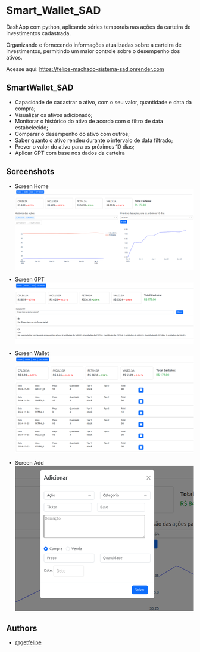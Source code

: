 
# Smart_Wallet_SAD

DashApp com python, aplicando séries temporais nas ações da carteira de investimentos cadastrada.

Organizando e fornecendo informações atualizadas sobre a carteira de investimentos, permitindo um maior controle sobre o desempenho dos ativos.

Acesse aqui: https://felipe-machado-sistema-sad.onrender.com


## SmartWallet_SAD

- Capacidade de cadastrar o ativo, com o seu valor, quantidade e data da compra;
- Visualizar os ativos adicionado;
- Monitorar o histórico do ativo de acordo com o filtro de data estabelecido;
- Comparar o desempenho do ativo com outros;
- Saber quanto o ativo rendeu durante o intervalo de data filtrado;
- Prever o valor do ativo para os próximos 10 dias;
- Aplicar GPT com base nos dados da carteira
## Screenshots

- Screen Home
![App Screenshot](https://github.com/getfelipe/Smart_Wallet_SAD/blob/main/assets/home-wallet.png)

- Screen GPT
![App Screenshot](https://github.com/getfelipe/Smart_Wallet_SAD/blob/main/assets/gpt-wallet.png)

- Screen Wallet
![App Screenshot](https://github.com/getfelipe/Smart_Wallet_SAD/blob/main/assets/hist-wallet.png)

- Screen Add
![App Screenshot](https://github.com/getfelipe/Smart_Wallet_SAD/blob/main/assets/add-wallet.png)



## Authors

- [@getfelipe](https://github.com/getfelipe)

